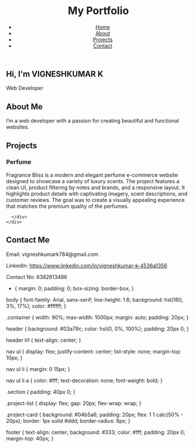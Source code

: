 <!DOCTYPE html>
<html lang="en">
<head>
  <meta charset="UTF-8">
  <meta name="viewport" content="width=device-width, initial-scale=1">
  <title>My Portfolio</title>
  <link rel="stylesheet" href="style.css">
</head>
<body>

  <header>
    <div class="container">
      <h1>My Portfolio</h1>
      <nav>
        <ul>
          <li><a href="#home">Home</a></li>
          <li><a href="#about">About</a></li>
          <li><a href="#projects">Projects</a></li>
          <li><a href="#contact">Contact</a></li>
        </ul>
      </nav>
    </div>
  </header>

  <section id="home" class="section">
    <div class="container">
      <h2>Hi, I'm VIGNESHKUMAR K</h2>
      <p>Web Developer </p>
    </div>
  </section>

  <section id="about" class="section">
    <div class="container">
      <h2>About Me</h2>
      <p>I’m a web developer with a passion for creating beautiful and functional websites.</p>
    </div>
  </section>

  <section id="projects" class="section">
    <div class="container">
      <h2>Projects</h2>
      <div class="project-list">
        <div class="project-card">
          <h3>Perfume</h3>
          <p>Fragrance Bliss is a modern and elegant perfume e-commerce website designed to showcase a variety of luxury scents. The project features a clean UI, product filtering by notes and brands, and a responsive layout. It highlights product details with captivating imagery, scent descriptions, and customer reviews. The goal was to create a visually appealing experience that matches the premium quality of the perfumes.</p>
        </div>
        
        
      </div>
    </div>
  </section>

  <section id="contact" class="section">
    <div class="container">
      <h2>Contact Me</h2>
      <p>Email: vigneshkumark784@gmail.com</p>
      <p>LinkedIn: <a href="#">https://www.linkedin.com/in/vigneshkumar-k-4536a1356</a></p>
      <p>Contact No: 6382813486</p>
    </div>
  </section>

  

</body>
</html>

* {
  margin: 0;
  padding: 0;
  box-sizing: border-box;
}

body {
  font-family: Arial, sans-serif;
  line-height: 1.6;
  background: hsl(180, 3%, 17%);
  color: #ffffff;
}

.container {
  width: 90%;
  max-width: 1000px;
  margin: auto;
  padding: 20px;
}

header {
  background: #03a79c;
  color: hsl(0, 0%, 100%);
  padding: 20px 0;
}

header h1 {
  text-align: center;
}

nav ul {
  display: flex;
  justify-content: center;
  list-style: none;
  margin-top: 10px;
}

nav ul li {
  margin: 0 15px;
}

nav ul li a {
  color: #fff;
  text-decoration: none;
  font-weight: bold;
}

.section {
  padding: 40px 0;
}

.project-list {
  display: flex;
  gap: 20px;
  flex-wrap: wrap;
}

.project-card {
  background: #04b5a6;
  padding: 20px;
  flex: 1 1 calc(50% - 20px);
  border: 1px solid #ddd;
  border-radius: 8px;
}

footer {
  text-align: center;
  background: #333;
  color: #fff;
  padding: 20px 0;
  margin-top: 40px;
}

